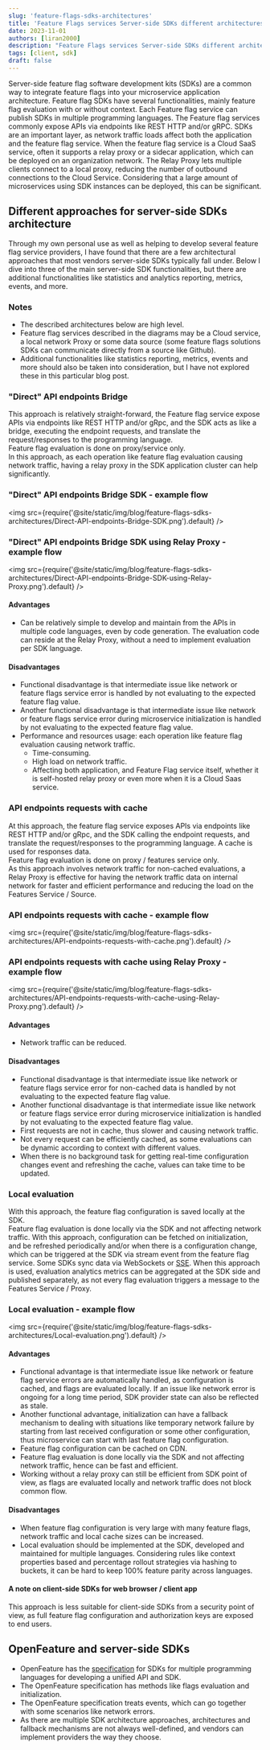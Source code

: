 ```yaml
---
slug: 'feature-flags-sdks-architectures'
title: 'Feature Flags services Server-side SDKs different architectures approaches'
date: 2023-11-01
authors: [liran2000]
description: "Feature Flags services Server-side SDKs different architectures approaches"
tags: [client, sdk]
draft: false
---
```


Server-side feature flag software development kits (SDKs) are a common way to integrate feature flags into your microservice application architecture.
Feature flag SDKs have several functionalities, mainly feature flag evaluation with or without context.
Each Feature flag service can publish SDKs in multiple programming languages.
The Feature flag services commonly expose APIs via endpoints like REST HTTP and/or gRPC.
SDKs are an important layer, as network traffic loads affect both the application and the feature flag service.
When the feature flag service is a Cloud SaaS service, often it supports a relay proxy or a sidecar application, which can be deployed on an organization network.
The Relay Proxy lets multiple clients connect to a local proxy, reducing the number of outbound connections to the Cloud Service.
Considering that a large amount of microservices using SDK instances can be deployed, this can be significant.


<!--truncate-->

## Different approaches for server-side SDKs architecture

Through my own personal use as well as helping to develop several feature flag service providers, I have found that there are a few architectural approaches that most vendors server-side SDKs typically fall under.
Below I dive into three of the main server-side SDK functionalities, but there are additional functionalities like statistics and analytics reporting, metrics, events, and more.

### Notes

* The described architectures below are high level.
* Feature flag services described in the diagrams may be a Cloud service, a local network Proxy or some data source (some feature flags solutions SDKs can communicate directly from a source like Github).
* Additional functionalities like statistics reporting, metrics, events and more should also be taken into consideration, but I have not explored these in this particular blog post.

### "Direct" API endpoints Bridge

This approach is relatively straight-forward, the Feature flag service expose APIs via endpoints like REST HTTP and/or gRpc, and the SDK acts as like a bridge, executing the endpoint requests, and translate the request/responses to the programming language.  
Feature flag evaluation is done on proxy/service only.  
In this approach, as each operation like feature flag evaluation causing network traffic, having a relay proxy in the SDK application cluster can help significantly.

### "Direct" API endpoints Bridge SDK - example flow

<img src={require('@site/static/img/blog/feature-flags-sdks-architectures/Direct-API-endpoints-Bridge-SDK.png').default} />

### "Direct" API endpoints Bridge SDK using Relay Proxy - example flow

<img src={require('@site/static/img/blog/feature-flags-sdks-architectures/Direct-API-endpoints-Bridge-SDK-using-Relay-Proxy.png').default} />

#### Advantages

* Can be relatively simple to develop and maintain from the APIs in multiple code languages, even by code generation.
  The evaluation code can reside at the Relay Proxy, without a need to implement evaluation per SDK language.

#### Disadvantages

* Functional disadvantage is that intermediate issue like network or feature flags service error is handled by not evaluating to the expected feature flag value.
* Another functional disadvantage is that intermediate issue like network or feature flags service error during microservice initialization is handled by not evaluating to the expected feature flag value.
* Performance and resources usage: each operation like feature flag evaluation causing network traffic.
    * Time-consuming.
    * High load on network traffic.
    * Affecting both application, and Feature Flag service itself, whether it is self-hosted relay proxy or even more when it is a Cloud Saas service.

### API endpoints requests with cache

At this approach, the feature flag service exposes APIs via endpoints like REST HTTP and/or gRpc, and the SDK calling the endpoint requests, and translate the request/responses to the programming language. A cache is used for responses data.  
Feature flag evaluation is done on proxy / features service only.  
As this approach involves network traffic for non-cached evaluations, a Relay Proxy is effective for having the network traffic data on internal network for faster and efficient performance and reducing the load on the Features Service / Source.

### API endpoints requests with cache - example flow

<img src={require('@site/static/img/blog/feature-flags-sdks-architectures/API-endpoints-requests-with-cache.png').default} />

### API endpoints requests with cache using Relay Proxy - example flow

<img src={require('@site/static/img/blog/feature-flags-sdks-architectures/API-endpoints-requests-with-cache-using-Relay-Proxy.png').default} />

#### Advantages

* Network traffic can be reduced.

#### Disadvantages

* Functional disadvantage is that intermediate issue like network or feature flags service error for non-cached data is handled by not evaluating to the expected feature flag value.
* Another functional disadvantage is that intermediate issue like network or feature flags service error during microservice initialization is handled by not evaluating to the expected feature flag value.
* First requests are not in cache, thus slower and causing network traffic.
* Not every request can be efficiently cached, as some evaluations can be dynamic according to context with different values.
* When there is no background task for getting real-time configuration changes event and refreshing the cache, values can take time to be updated.

### Local evaluation

With this approach, the feature flag configuration is saved locally at the SDK.  
Feature flag evaluation is done locally via the SDK and not affecting network traffic.
With this approach, configuration can be fetched on initialization, and be refreshed periodically and/or when there is a configuration change, which can be triggered at the SDK via stream event from the feature flag service. 
Some SDKs sync data via WebSockets or [SSE](https://en.wikipedia.org/wiki/Server-sent_events).
When this approach is used, evaluation analytics metrics can be aggregated at the SDK side and published separately, as not every flag evaluation triggers a message to the Features Service / Proxy.

### Local evaluation - example flow

<img src={require('@site/static/img/blog/feature-flags-sdks-architectures/Local-evaluation.png').default} />

#### Advantages

* Functional advantage is that intermediate issue like network or feature flag service errors are automatically handled, as configuration is cached, and flags are evaluated locally.
  If an issue like network error is ongoing for a long time period, SDK provider state can also be reflected as stale.
* Another functional advantage, initialization can have a fallback mechanism to dealing with situations like temporary network failure by starting from last received configuration or some other configuration, thus microservice can start with last feature flag configuration.
* Feature flag configuration can be cached on CDN.
* Feature flag evaluation is done locally via the SDK and not affecting network traffic, hence can be fast and efficient.
* Working without a relay proxy can still be efficient from SDK point of view, as flags are evaluated locally and network traffic does not block common flow.

#### Disadvantages

* When feature flag configuration is very large with many feature flags, network traffic and local cache sizes can be increased.
* Local evaluation should be implemented at the SDK, developed and maintained for multiple languages. Considering rules like context properties based and percentage rollout strategies via hashing to buckets, it can be hard to keep 100% feature parity across languages.

#### A note on client-side SDKs for web browser / client app

This approach is less suitable for client-side SDKs from a security point of view, as full feature flag configuration and authorization keys are exposed to end users.

## OpenFeature and server-side SDKs

* OpenFeature has the [specification](https://openfeature.dev/specification/glossary/#feature-flag-sdk) for SDKs for
  multiple programming languages for developing a unified API and SDK.
* The OpenFeature specification has methods like flags evaluation and initialization.
* The OpenFeature specification treats events, which can go together with some scenarios like network errors.
* As there are multiple SDK architecture approaches, architectures and fallback mechanisms are not always
  well-defined, and vendors can implement providers the way they choose.



